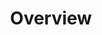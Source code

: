 ---
title: Overview
description: Devolutions Gateway provides authorized just-in-time access to resources in segmented networks.
order: 10
---